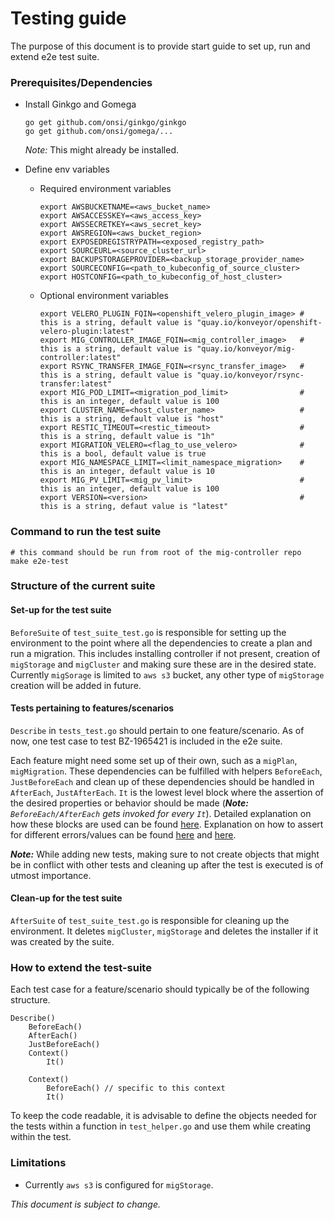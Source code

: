 # Testing guide

The purpose of this document is to provide start guide to set up, run and extend e2e test suite.

### Prerequisites/Dependencies

- Install Ginkgo and Gomega 

      go get github.com/onsi/ginkgo/ginkgo
      go get github.com/onsi/gomega/...
    <em>Note:</em> This might already be installed.
   
- Define env variables
    - Required environment variables
      
          export AWSBUCKETNAME=<aws_bucket_name>
          export AWSACCESSKEY=<aws_access_key>
          export AWSSECRETKEY=<aws_secret_key>
          export AWSREGION=<aws_bucket_region>
          export EXPOSEDREGISTRYPATH=<exposed_registry_path>
          export SOURCEURL=<source_cluster_url>
          export BACKUPSTORAGEPROVIDER=<backup_storage_provider_name>
          export SOURCECONFIG=<path_to_kubeconfig_of_source_cluster>
          export HOSTCONFIG=<path_to_kubeconfig_of_host_cluster>
    
    - Optional environment variables
        
          export VELERO_PLUGIN_FQIN=<openshift_velero_plugin_image> # this is a string, default value is "quay.io/konveyor/openshift-velero-plugin:latest"
          export MIG_CONTROLLER_IMAGE_FQIN=<mig_controller_image>   # this is a string, default value is "quay.io/konveyor/mig-controller:latest"
          export RSYNC_TRANSFER_IMAGE_FQIN=<rsync_transfer_image>   # this is a string, default value is "quay.io/konveyor/rsync-transfer:latest"
          export MIG_POD_LIMIT=<migration_pod_limit>                # this is an integer, default value is 100
          export CLUSTER_NAME=<host_cluster_name>                   # this is a string, default value is "host"
          export RESTIC_TIMEOUT=<restic_timeout>                    # this is a string, default value is "1h"
          export MIGRATION_VELERO=<flag_to_use_velero>              # this is a bool, default value is true
          export MIG_NAMESPACE_LIMIT=<limit_namespace_migration>    # this is an integer, default value is 10
          export MIG_PV_LIMIT=<mig_pv_limit>                        # this is an integer, default value is 100
          export VERSION=<version>                                  # this is a string, defaut value is "latest"


### Command to run the test suite

```
# this command should be run from root of the mig-controller repo
make e2e-test 
```

### Structure of the current suite

#### Set-up for the test suite
`BeforeSuite` of `test_suite_test.go` is responsible for setting up the environment to the point where all the dependencies to create a plan and run a migration. This includes installing controller if not present, creation of `migStorage` and `migCluster` and making sure these are in the desired state. Currently `migSorage` is limited to `aws s3` bucket, any other type of `migStorage` creation will be added in future.   
#### Tests pertaining to features/scenarios
`Describe` in `tests_test.go` should pertain to one feature/scenario. As of now, one test case to test BZ-1965421 is included in the e2e suite.

Each feature might need some set up of their own, such as a `migPlan`, `migMigration`.  These dependencies can be fulfilled with helpers `BeforeEach`, `JustBeforeEach` and clean up of these dependencies should be handled in `AfterEach`, `JustAfterEach`. `It` is the lowest level block where the assertion of the desired properties or behavior should be made (<em><b>Note: </b>`BeforeEach/AfterEach` gets invoked for every `It`</em>). Detailed explanation on how these blocks are used can be found [here](https://onsi.github.io/ginkgo/#structuring-your-specs). Explanation on how to assert for different errors/values can be found [here](https://onsi.github.io/gomega/#making-assertions) and [here](https://onsi.github.io/gomega/#making-assertions-in-helper-functions).

<em><b>Note:</b></em> While adding new tests, making sure to not create objects that might be in conflict with other tests and cleaning up after the test is executed is of utmost importance.

#### Clean-up for the test suite
`AfterSuite` of `test_suite_test.go` is responsible for cleaning up the environment. It deletes `migCluster`, `migStorage` and deletes the installer if it was created by the suite.
 
### How to extend the test-suite

Each test case for a feature/scenario should typically be of the following structure.
```
Describe()
    BeforeEach()
    AfterEach()
    JustBeforeEach()
    Context()
        It()
    
    Context()
        BeforeEach() // specific to this context
        It()        
```

To keep the code readable, it is advisable to define the objects needed for the tests within a function in `test_helper.go` and use them while creating within the test.

### Limitations
- Currently `aws s3` is configured for `migStorage`.

<em>This document is subject to change.</em>